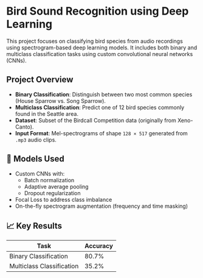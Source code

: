 # Bird Sound Recognition using Deep Learning

This project focuses on classifying bird species from audio recordings using spectrogram-based deep learning models. It includes both binary and multiclass classification tasks using custom convolutional neural networks (CNNs).

## Project Overview

- **Binary Classification**: Distinguish between two most common species (House Sparrow vs. Song Sparrow).
- **Multiclass Classification**: Predict one of 12 bird species commonly found in the Seattle area.
- **Dataset**: Subset of the Birdcall Competition data (originally from Xeno-Canto).
- **Input Format**: Mel-spectrograms of shape `128 × 517` generated from `.mp3` audio clips.

## 🧠 Models Used

- Custom CNNs with:
  - Batch normalization
  - Adaptive average pooling
  - Dropout regularization
- Focal Loss to address class imbalance
- On-the-fly spectrogram augmentation (frequency and time masking)

## 📈 Key Results

| Task                        | Accuracy |
|-----------------------------|----------|
| Binary Classification       | 80.7%    |             
| Multiclass Classification   | 35.2%    |           
